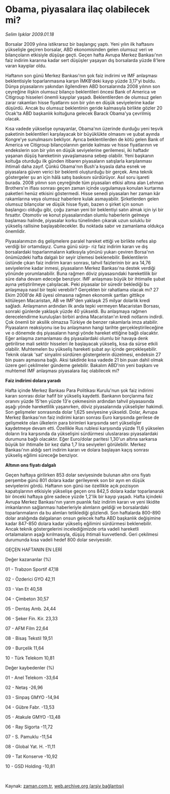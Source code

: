 # Obama, piyasalara ilaç olabilecek mi?

*Selim Işıklar 2009.01.18*

<tr><td class="metin" colspan="2" style="padding-top: 20px; padding-left: 5px; padding-right: 10px;">Borsalar 2009 yılına istikrarsız bir başlangıç yaptı. Yeni yılın ilk haftasını yükselişle geçiren borsalar, ABD ekonomisinden gelen olumsuz veri ve bilançoların etkisiyle düşüşe geçti. Geçen hafta Avrupa Merkez Bankası'nın faiz indirim kararına kadar sert düşüşler yaşayan dış borsalarda yüzde 8'lere varan kayıplar oldu.</td></tr><tr><td class="metin" colspan="2" style="padding-top: 20px; padding-left: 5px; padding-right: 10px;"><p> Haftanın son günü Merkez Bankası'nın şok faiz indirimi ve IMF anlaşması beklentisiyle toparlanmasına karşın İMKB'deki kayıp yüzde 3,17'yi buldu. Dünya piyasalarını yakından ilgilendiren ABD borsalarında 2008 yılının son çeyreğine ilişkin olumsuz bilanço beklentileri öncesi Bank of America ve Citigroup hisseleri önemli kayıplar yaşadı. Beklentilerden de olumsuz gelen zarar rakamları hisse fiyatlarını son bir yılın en düşük seviyelerine kadar düşürdü. Ancak bu olumsuz beklentinin geride kalmasıyla birlikte gözler 20 Ocak'ta ABD başkanlık koltuğuna gelecek Barack Obama'ya çevrilmiş olacak. 
<p> Kısa vadede yükselişe oynayanlar, Obama'nın üzerinde durduğu yeni teşvik paketinin beklentileri karşılayacak bir büyüklükte olmasını ve şubat ayında Kongre'ye sunulmasını bekliyor. Ayrıca beklentilerden de kötü gelen Bank of America ve Citigroup bilançolarının geride kalması ve hisse fiyatlarının ve endekslerin son bir yılın en düşük seviyelerine gerilemesi, iki haftadır yaşanan düşüş hareketinin yavaşlamasına sebep olabilir. Yeni başkanın koltuğa oturduğu ilk günden itibaren piyasaların satışlarla karşılanması ihtimali daha zayıf. Çünkü Obama'nın Bush'a kıyasla daha esnek ve piyasalara güven verici bir beklenti oluşturduğu bir gerçek. Ama teknik göstergeler şu an için hâlâ satış baskısını sürdürüyor. Asıl soru işareti burada. 2008 yılının son çeyreğinde tüm piyasaları etkisi altına alan Lehman Brothers'ın iflası sonrası geçen zaman içinde uygulamaya konulan kurtarma paketleri henüz etkisini göstermedi. Hisse senedi piyasaları her zaman kâr rakamlarına veya olumsuz haberlere kulak asmayabilir. Şirketlerden gelen olumsuz bilançolar ve düşük hisse fiyatı, bazen o şirket için sonun başlangıcı olduğu gibi, çoğu zaman yeni bir beklentiyi satın almak için iyi bir fırsattır. Otomotiv ve konut piyasalarından olumlu haberlerin gelmeye başlaması halinde, piyasalar korku tünelinden çıkarak uzun soluklu bir yükseliş rallisine başlayabilecekler. Bu noktada sabır ve zamanlama oldukça önemlidir. 
<p> Piyasalarımızın dış gelişmelere paralel hareket ettiği ve birlikte nefes alıp verdiği bir ortamdayız. Cuma günü sürp- riz faiz indirim kararı ve dış borsalardaki toparlanmaların katkısıyla yönünü yukarı çeviren Borsa'nın önümüzdeki hafta dalgalı bir seyir izlemesi beklenebilir. Beklentilerin üstünde çıkan faiz indirim kararı sonrası, tahvil faizlerinin bir ara 14,76 seviyelerine kadar inmesi, piyasaların Merkez Bankası'na destek verdiği yönünde yorumlanabilir. Buna rağmen döviz piyasasındaki hareketlilik bir süre daha devam edeceğe benziyor. IMF anlaşması büyük bir ihtimalle şubat ayına yetiştirilmeye çalışılacak. Peki piyasalar bir süredir beklediği bu anlaşmaya nasıl bir tepki verebilir? Gerçekten bir rahatlama olacak mı? 27 Ekim 2008'de AB üyesi olmasına rağmen ekonomik şartları gittikçe kötüleşen Macaristan, AB ve IMF'den yaklaşık 25 milyar dolarlık kredi sağladı. Anlaşmanın ardından ilk anda tepki vermeyen Macaristan Borsası, sonraki günlerde yaklaşık yüzde 40 yükseldi. Bu anlaşmaya rağmen derecelendirme kuruluşları birbiri ardına Macaristan'ın kredi notlarını indirdi. Çok önemli bir aksilik olmazsa Türkiye de benzer rakamlarla imza atabilir. Piyasaların reaksiyonu ise bu anlaşmanın hangi tarihte gerçekleştirileceğine ve o dönemde dış piyasaların hangi yönde hareket ettiğine bağlı olacaktır. Eğer anlaşma zamanlaması dış piyasalardaki olumlu bir havaya denk getirilirse mali sektör hisseleri ile başlayacak yükseliş, kısa da sürse etkili olabilir. Muhtemelen bu yükseliş hareketi şubat ayı içinde gerçekleşebilir. Teknik olarak 'sat' sinyalini sürdüren göstergelerin düzelmesi, endeksin 27 bin puanı aşmasına bağlı. Aksi takdirde kısa vadede 21 bin puan dahil olmak üzere geri çekilmeler gündeme gelebilir. Bakalım ABD'nin yeni başkanı ve muhtemel IMF anlaşması piyasalara ilaç olabilecek mi?
<p><b>Faiz indirimi dolara yaradı</b>
<p>Hafta içinde Merkez Bankası Para Politikası Kurulu'nun şok faiz indirimi kararı sonrası dolar hafif bir yükseliş kaydetti. Bankanın borçlanma faiz oranını yüzde 15'ten yüzde 13'e çekmesinin ardından tahvil piyasasında aşağı yönde hareketlilik yaşanırken, döviz piyasalarında yükselişler hakimdi. Son gelişmeler sonrasında dolar 1,625 seviyesine yükseldi. Dolar, Avrupa Merkez Bankası'nın faiz indirimi kararı sonrası Euro karşısında gerilese de gelişmekte olan ülkelerin para birimleri karşısında sert yükselişler kaydetmeye devam etti. Özellikle Rus rublesi karşısında yüzde 11,6 yükselen doların lira karşısında da yükselişini sürdürmesi uluslararası piyasalardaki durumuna bağlı olacaktır. Eğer Euro/dolar paritesi 1,30'un altına sarkarsa büyük bir ihtimalle bir kez daha 1,7 lira seviyeleri görülebilir. Merkez Bankası'nın aldığı sert indirim kararı ve dolara başlayan kaçış sonrası yükseliş eğilimi süreceğe benziyor.
<p><b>Altının ons fiyatı dalgalı</b>
<p>Geçen haftaya girilirken 853 dolar seviyesinde bulunan altın ons fiyatı perşembe günü 801 dolara kadar gerileyerek son bir ayın en düşük seviyelerini gördü. Haftanın son günü ise özellikle açık pozisyon kapatışlarının etkisiyle yükselişe geçen ons 842,5 dolara kadar toparlanarak bir önceki haftaya göre sadece yüzde 1,2'lik bir kayıp yaşadı. Hafta içindeki Avrupa Merkez Bankası'nın yarım puanlık faiz indirim kararı ve yeni likidite imkanlarının sağlanması haberleriyle alımların geldiği ve borsalardaki toparlanmaların da bu alımları tetiklediği gözlendi. Son haftalarda 800-890 dolar aralığında dalgalanan onsun gelecek hafta ABD başkanlık değişimine kadar 847-850 dolara kadar yükseliş eğilimini sürdürmesi beklenebilir. Ancak teknik göstergelerini incelediğimizde orta vadeli hareketli ortalamaların aşağı kırılmasıyla, düşüş ihtimali kuvvetlendi. Geri çekilmesi durumunda kısa vadeli hedef 800 dolar seviyesidir.
<p>GEÇEN HAFTANIN EN LERİ
<p>Değer kazananlar (%)
<p>01 - Trabzon Sportif 47,18
<p>02 - Özderici GYO 42,11
<p>03 - Van Et 40,58
<p>04 - Çimbeton 30,57
<p>05 - Dentaş Amb. 24,44
<p>06 - Şeker Fin. Kir. 23,33
<p>07 - AFM Film 22,64
<p>08 - Bisaş Tekstil 19,51
<p>09 - Burçelik 11,64
<p>10 - Türk Telekom 10,81
<p>Değer kaybedenler (%)
<p>01 - Anel Telekom -33,64
<p>02 - Netaş -26,96
<p>03 - Sinpaş GMYO -14,94
<p>04 - Gübre Fabr. -13,53
<p>05 - Atakule GMYO -13,48
<p>06 - Ray Sigorta -11,72
<p>07 - S. Pamuklu -11,54
<p>08 - Global Yat. H. -11,11
<p>09 - Tat Konserve -10,92
<p>10 - GSD Holding -10,81
<p><br/></p></p></p></p></p></p></p></p></p></p></p></p></p></p></p></p></p></p></p></p></p></p></p></p></p></p></p></p></p></p></p></td></tr>

Kaynak: [zaman.com.tr](http://zaman.com.tr/yazar.do?yazino=804990), [web.archive.org (arşiv bağlantısı)](http://web.archive.org/web/20090118192233/http://www.zaman.com.tr:80/yazar.do?yazino=804990)
